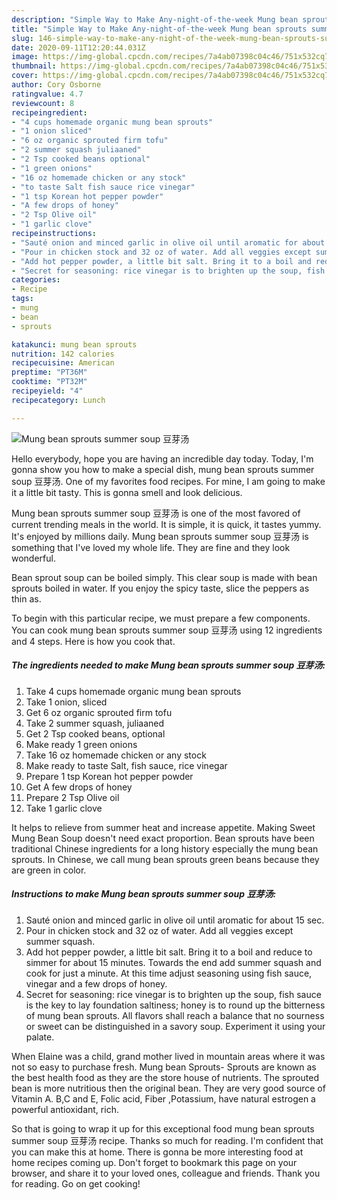 ```yaml
---
description: "Simple Way to Make Any-night-of-the-week Mung bean sprouts summer soup 豆芽汤"
title: "Simple Way to Make Any-night-of-the-week Mung bean sprouts summer soup 豆芽汤"
slug: 146-simple-way-to-make-any-night-of-the-week-mung-bean-sprouts-summer-soup
date: 2020-09-11T12:20:44.031Z
image: https://img-global.cpcdn.com/recipes/7a4ab07398c04c46/751x532cq70/mung-bean-sprouts-summer-soup-豆芽汤-recipe-main-photo.jpg
thumbnail: https://img-global.cpcdn.com/recipes/7a4ab07398c04c46/751x532cq70/mung-bean-sprouts-summer-soup-豆芽汤-recipe-main-photo.jpg
cover: https://img-global.cpcdn.com/recipes/7a4ab07398c04c46/751x532cq70/mung-bean-sprouts-summer-soup-豆芽汤-recipe-main-photo.jpg
author: Cory Osborne
ratingvalue: 4.7
reviewcount: 8
recipeingredient:
- "4 cups homemade organic mung bean sprouts"
- "1 onion sliced"
- "6 oz organic sprouted firm tofu"
- "2 summer squash juliaaned"
- "2 Tsp cooked beans optional"
- "1 green onions"
- "16 oz homemade chicken or any stock"
- "to taste Salt fish sauce rice vinegar"
- "1 tsp Korean hot pepper powder"
- "A few drops of honey"
- "2 Tsp Olive oil"
- "1 garlic clove"
recipeinstructions:
- "Sauté onion and minced garlic in olive oil until aromatic for about 15 sec."
- "Pour in chicken stock and 32 oz of water. Add all veggies except summer squash."
- "Add hot pepper powder, a little bit salt. Bring it to a boil and reduce to simmer for about 15 minutes. Towards the end add summer squash and cook for just a minute. At this time adjust seasoning using fish sauce, vinegar and a few drops of honey."
- "Secret for seasoning: rice vinegar is to brighten up the soup, fish sauce is the key to lay foundation saltiness; honey is to round up the bitterness of mung bean sprouts. All flavors shall reach a balance that no sourness or sweet can be distinguished in a savory soup. Experiment it using your palate."
categories:
- Recipe
tags:
- mung
- bean
- sprouts

katakunci: mung bean sprouts 
nutrition: 142 calories
recipecuisine: American
preptime: "PT36M"
cooktime: "PT32M"
recipeyield: "4"
recipecategory: Lunch

---
```



![Mung bean sprouts summer soup 豆芽汤](https://img-global.cpcdn.com/recipes/7a4ab07398c04c46/751x532cq70/mung-bean-sprouts-summer-soup-豆芽汤-recipe-main-photo.jpg)

Hello everybody, hope you are having an incredible day today. Today, I'm gonna show you how to make a special dish, mung bean sprouts summer soup 豆芽汤. One of my favorites food recipes. For mine, I am going to make it a little bit tasty. This is gonna smell and look delicious.

Mung bean sprouts summer soup 豆芽汤 is one of the most favored of current trending meals in the world. It is simple, it is quick, it tastes yummy. It's enjoyed by millions daily. Mung bean sprouts summer soup 豆芽汤 is something that I've loved my whole life. They are fine and they look wonderful.

Bean sprout soup can be boiled simply. This clear soup is made with bean sprouts boiled in water. If you enjoy the spicy taste, slice the peppers as thin as.


To begin with this particular recipe, we must prepare a few components. You can cook mung bean sprouts summer soup 豆芽汤 using 12 ingredients and 4 steps. Here is how you cook that.

<!--inarticleads1-->

##### The ingredients needed to make Mung bean sprouts summer soup 豆芽汤:

1. Take 4 cups homemade organic mung bean sprouts
1. Take 1 onion, sliced
1. Get 6 oz organic sprouted firm tofu
1. Take 2 summer squash, juliaaned
1. Get 2 Tsp cooked beans, optional
1. Make ready 1 green onions
1. Take 16 oz homemade chicken or any stock
1. Make ready to taste Salt, fish sauce, rice vinegar
1. Prepare 1 tsp Korean hot pepper powder
1. Get A few drops of honey
1. Prepare 2 Tsp Olive oil
1. Take 1 garlic clove


It helps to relieve from summer heat and increase appetite. Making Sweet Mung Bean Soup doesn&#39;t need exact proportion. Bean sprouts have been traditional Chinese ingredients for a long history especially the mung bean sprouts. In Chinese, we call mung bean sprouts green beans because they are green in color. 

<!--inarticleads2-->

##### Instructions to make Mung bean sprouts summer soup 豆芽汤:

1. Sauté onion and minced garlic in olive oil until aromatic for about 15 sec.
1. Pour in chicken stock and 32 oz of water. Add all veggies except summer squash.
1. Add hot pepper powder, a little bit salt. Bring it to a boil and reduce to simmer for about 15 minutes. Towards the end add summer squash and cook for just a minute. At this time adjust seasoning using fish sauce, vinegar and a few drops of honey.
1. Secret for seasoning: rice vinegar is to brighten up the soup, fish sauce is the key to lay foundation saltiness; honey is to round up the bitterness of mung bean sprouts. All flavors shall reach a balance that no sourness or sweet can be distinguished in a savory soup. Experiment it using your palate.


When Elaine was a child, grand mother lived in mountain areas where it was not so easy to purchase fresh. Mung bean Sprouts- Sprouts are known as the best health food as they are the store house of nutrients. The sprouted bean is more nutritious then the original bean. They are very good source of Vitamin A. B,C and E, Folic acid, Fiber ,Potassium, have natural estrogen a powerful antioxidant, rich. 

So that is going to wrap it up for this exceptional food mung bean sprouts summer soup 豆芽汤 recipe. Thanks so much for reading. I'm confident that you can make this at home. There is gonna be more interesting food at home recipes coming up. Don't forget to bookmark this page on your browser, and share it to your loved ones, colleague and friends. Thank you for reading. Go on get cooking!
